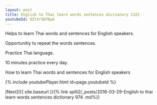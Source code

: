 ```yaml
---
layout: post
title: English to Thai learn words sentences dictionary 1322 
youtubeId: OZlXr5B7NyA
---
```

 
 
Helps to learn Thai words and sentences for English speakers.

Opportunitiy to repeat the words sentences. 

Practice Thai language. 
 
10 minutes practice every day. 
 
How to learn Thai words and sentences for English speakers 
 
{% include youtubePlayer.html id=page.youtubeId %}
 
 
[Next]({{ site.baseurl }}{% link  split2/_posts/2016-03-29-English to thai learn words sentences dictionary 974 .md%})
 
